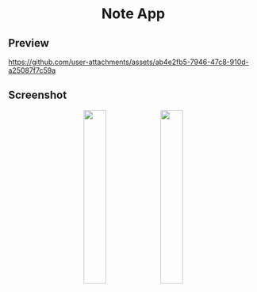 <h1 align="center">Note App</h1>

## Preview
https://github.com/user-attachments/assets/ab4e2fb5-7946-47c8-910d-a25087f7c59a

## Screenshot
<p align="center">
     <img src="https://github.com/user-attachments/assets/8a308472-d68b-4c2b-8ef1-f53d07193e7c" width="30%">
    <img src="https://github.com/user-attachments/assets/19a0c395-a9f5-4dbb-95a5-d9d0d413bff1" width="30%">
</p>



